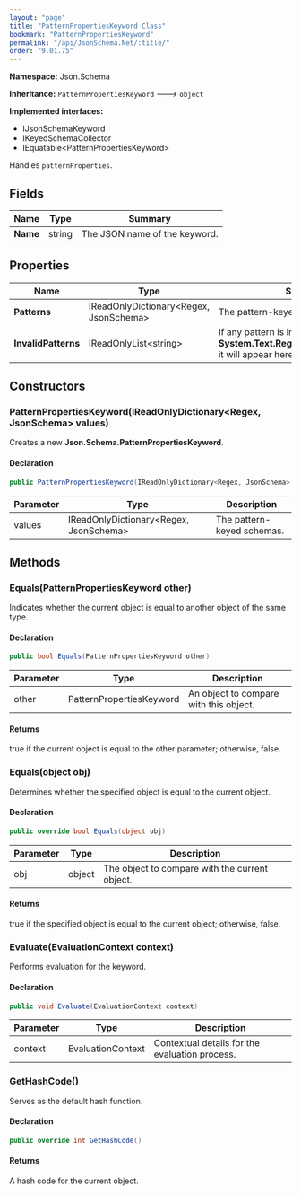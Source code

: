 ```yaml
---
layout: "page"
title: "PatternPropertiesKeyword Class"
bookmark: "PatternPropertiesKeyword"
permalink: "/api/JsonSchema.Net/:title/"
order: "9.01.75"
---
```

**Namespace:** Json.Schema

**Inheritance:**
`PatternPropertiesKeyword`
 🡒 
`object`

**Implemented interfaces:**

- IJsonSchemaKeyword
- IKeyedSchemaCollector
- IEquatable\<PatternPropertiesKeyword\>

Handles `patternProperties`.

## Fields

| Name | Type | Summary |
|---|---|---|
| **Name** | string | The JSON name of the keyword. |
## Properties

| Name | Type | Summary |
|---|---|---|
| **Patterns** | IReadOnlyDictionary\<Regex, JsonSchema\> | The pattern-keyed schemas. |
| **InvalidPatterns** | IReadOnlyList\<string\> | If any pattern is invalid or unsupported by **System.Text.RegularExpressions.Regex**, it will appear here. |
## Constructors

### PatternPropertiesKeyword(IReadOnlyDictionary\<Regex, JsonSchema\> values)

Creates a new **Json.Schema.PatternPropertiesKeyword**.

#### Declaration

```c#
public PatternPropertiesKeyword(IReadOnlyDictionary<Regex, JsonSchema> values)
```
| Parameter | Type | Description |
|---|---|---|
| values | IReadOnlyDictionary\<Regex, JsonSchema\> | The pattern-keyed schemas. |

## Methods

### Equals(PatternPropertiesKeyword other)

Indicates whether the current object is equal to another object of the same type.

#### Declaration

```c#
public bool Equals(PatternPropertiesKeyword other)
```
| Parameter | Type | Description |
|---|---|---|
| other | PatternPropertiesKeyword | An object to compare with this object. |

#### Returns

true if the current object is equal to the <paramref name="other">other</paramref> parameter; otherwise, false.

### Equals(object obj)

Determines whether the specified object is equal to the current object.

#### Declaration

```c#
public override bool Equals(object obj)
```
| Parameter | Type | Description |
|---|---|---|
| obj | object | The object to compare with the current object. |

#### Returns

true if the specified object  is equal to the current object; otherwise, false.

### Evaluate(EvaluationContext context)

Performs evaluation for the keyword.

#### Declaration

```c#
public void Evaluate(EvaluationContext context)
```
| Parameter | Type | Description |
|---|---|---|
| context | EvaluationContext | Contextual details for the evaluation process. |

### GetHashCode()

Serves as the default hash function.

#### Declaration

```c#
public override int GetHashCode()
```

#### Returns

A hash code for the current object.

